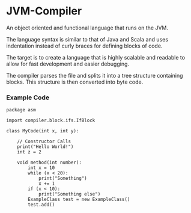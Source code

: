 # JVM-Compiler #

An object oriented and functional language that runs on the JVM.

The language syntax is similar to that of Java and Scala and uses indentation instead of curly braces for defining blocks of code.

The target is to create a language that is highly scalable and readable to allow for fast development and easier debugging. 

The compiler parses the file and splits it into a tree structure containing blocks. This structure is then converted into byte code.

### Example Code

```
package asm

import compiler.block.ifs.IfBlock

class MyCode(int x, int y):

    // Constructor Calls
    print("Hello World!")
    int z = 2

    void method(int number):
        int x = 10
        while (x < 20):
            print("Something")
            x += 1
        if (x < 10):
            print("Something else")
        ExampleClass test = new ExampleClass()
        test.add()
```
